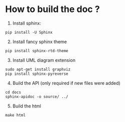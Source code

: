 # How to build the doc ?

1. Install sphinx: 
``` 
pip install -U Sphinx 
``` 

2. Install fancy sphinx theme 
``` 
pip install sphinx-rtd-theme 
``` 

3. Install UML diagram extension 
``` 
sudo apt-get install graphviz 
pip install sphinx-pyreverse 
``` 

4. Build the API (only required if new files were added)

```
cd docs
sphinx-apidoc -o source/ ../
```

5. Build the html

```
make html
```